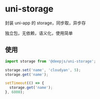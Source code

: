 # uni-storage

封装 uni-app 的 storage，同步取，异步存

独立包，无依赖，语义化，使用简单

## 使用

```js
import storage from '@deepjs/uni-storage';

storage.set('name', 'cloudyan', 5);
storage.get('name');

setTimeout(() => {
  storage.get('name');
}, 6000);
```
